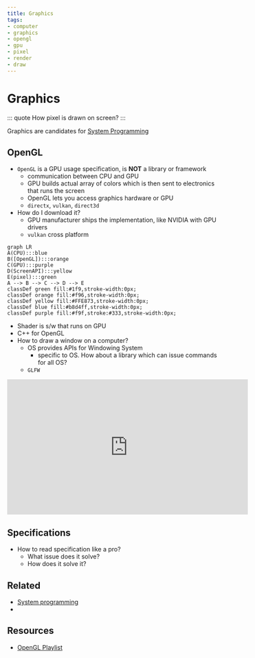 ```yaml
---
title: Graphics
tags:
- computer
- graphics
- opengl
- gpu
- pixel
- render
- draw
---
```


# Graphics

<TagLinks />

::: quote
How pixel is drawn on screen?
:::

Graphics are candidates for [System Programming](https://en.wikipedia.org/wiki/Systems_programming)

## OpenGL

* `OpenGL` is a GPU usage specification, is **NOT** a library or framework
  * communication between CPU and GPU
  * GPU builds actual array of colors which is then sent to electronics that runs the screen
  * OpenGL lets you access graphics hardware or GPU
  * `directx`, `vulkan`, `direct3d`
* How do I download it?
  * GPU manufacturer ships the implementation, like NVIDIA with GPU drivers
  * `vulkan` cross platform

```mermaid
graph LR
A(CPU):::blue
B([OpenGL]):::orange
C(GPU):::purple
D(ScreenAPI):::yellow
E(pixel):::green
A --> B --> C --> D --> E
classDef green fill:#1f9,stroke-width:0px;
classDef orange fill:#f96,stroke-width:0px;
classDef yellow fill:#FFE873,stroke-width:0px;
classDef blue fill:#b8d4ff,stroke-width:0px;
classDef purple fill:#f9f,stroke:#333,stroke-width:0px;
```

* Shader is s/w that runs on GPU
* C++ for OpenGL
* How to draw a window on a computer?
  * OS provides APIs for Windowing System
    * specific to OS. How about a library which can issue commands for all OS?
  * `GLFW`

<iframe width="560" height="315" src="https://www.youtube.com/embed/W3gAzLwfIP0" frameborder="0" allow="accelerometer; autoplay; encrypted-media; gyroscope; picture-in-picture" allowfullscreen></iframe>

## Specifications

* How to read specification like a pro?
  * What issue does it solve?
  * How does it solve it?

## Related

* [System programming](/programming/systemprogramming.md)
*

## Resources

* [OpenGL Playlist](https://www.youtube.com/playlist?list=PLlrATfBNZ98foTJPJ_Ev03o2oq3-GGOS2)


<Footer />
